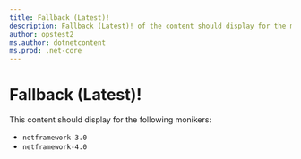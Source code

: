 ```yaml
---
title: Fallback (Latest)!
description: Fallback (Latest)! of the content should display for the moniker Range as 'netframework-3.0 || netframework-4.0'
author: opstest2
ms.author: dotnetcontent
ms.prod: .net-core
---
```


# Fallback (Latest)!

This content should display for the following monikers:

* `netframework-3.0`
* `netframework-4.0`
